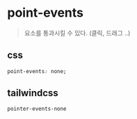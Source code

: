 # point-events

> 요소를 통과시킬 수 있다. (클릭, 드래그 ..)

## css

```css
point-events: none;
```

## tailwindcss

```css
pointer-events-none
```
